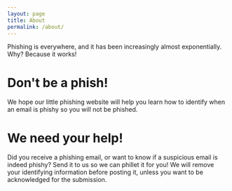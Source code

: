 ```yaml
---
layout: page
title: About
permalink: /about/
---
```

Phishing is everywhere, and it has been increasingly almost exponentially.
Why? Because it works!


# Don't be a phish!
We hope our little phishing website will help you learn how to identify
when an email is phishy so you will not be phished.

# We need your help!
Did you receive a phishing email, or want to know if a suspicious email
is indeed phishy? Send it to us so we can phillet it for you!
We will remove your identifying information before posting it, unless
you want to be acknowledged for the submission. 

